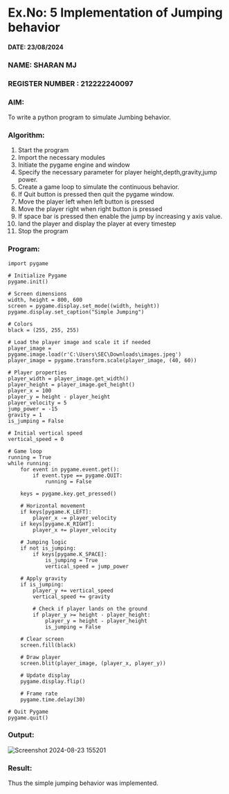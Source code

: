 # Ex.No: 5  Implementation of Jumping behavior 
#### DATE: 23/08/2024   
### NAME: SHARAN MJ
### REGISTER NUMBER : 212222240097
### AIM: 
To write a python program to simulate Jumbing behavior. 
### Algorithm:
1. Start the program
2. Import the necessary modules
3. Initiate the pygame engine and window
4. Specify the necessary parameter for player height,depth,gravity,jump power. 
5. Create a game loop to simulate the continuous behavior.
6. If Quit button is pressed then quit the pygame window.
7. Move the player left when left button is pressed
8. Move the player right when right button is pressed
9. If space bar is pressed then enable the jump by increasing y axis value.
10. land the player and display the player at every timestep
11.  Stop the program
 ### Program:
```
import pygame

# Initialize Pygame
pygame.init()

# Screen dimensions
width, height = 800, 600
screen = pygame.display.set_mode((width, height))
pygame.display.set_caption("Simple Jumping")

# Colors
black = (255, 255, 255)

# Load the player image and scale it if needed
player_image = pygame.image.load(r'C:\Users\SEC\Downloads\images.jpeg')
player_image = pygame.transform.scale(player_image, (40, 60))  

# Player properties
player_width = player_image.get_width()
player_height = player_image.get_height()
player_x = 100
player_y = height - player_height
player_velocity = 5
jump_power = -15
gravity = 1
is_jumping = False

# Initial vertical speed
vertical_speed = 0

# Game loop
running = True
while running:
    for event in pygame.event.get():
        if event.type == pygame.QUIT:
            running = False

    keys = pygame.key.get_pressed()

    # Horizontal movement
    if keys[pygame.K_LEFT]:
        player_x -= player_velocity
    if keys[pygame.K_RIGHT]:
        player_x += player_velocity

    # Jumping logic
    if not is_jumping:
        if keys[pygame.K_SPACE]:
            is_jumping = True
            vertical_speed = jump_power

    # Apply gravity
    if is_jumping:
        player_y += vertical_speed
        vertical_speed += gravity

        # Check if player lands on the ground
        if player_y >= height - player_height:
            player_y = height - player_height
            is_jumping = False

    # Clear screen
    screen.fill(black)

    # Draw player
    screen.blit(player_image, (player_x, player_y))

    # Update display
    pygame.display.flip()

    # Frame rate
    pygame.time.delay(30)

# Quit Pygame
pygame.quit()
```










### Output:


![Screenshot 2024-08-23 155201](https://github.com/user-attachments/assets/3604ad2b-4a2c-4f88-9e76-60f9bae307b7)


### Result:
Thus the simple jumping behavior  was implemented.
